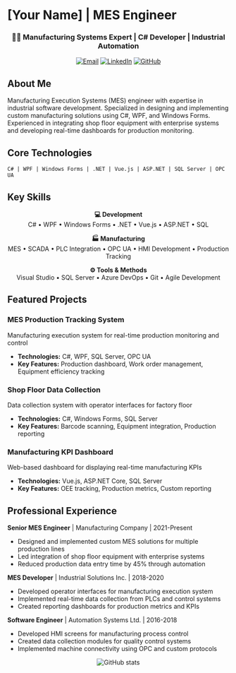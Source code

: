 # [Your Name] | MES Engineer

<div align="center">
  <h3>👨‍💻 Manufacturing Systems Expert | C# Developer | Industrial Automation</h3>
  
  [![Email](https://img.shields.io/badge/Email-Contact-blue?style=flat-square&logo=gmail)](mailto:youremail@gmail.com)
  [![LinkedIn](https://img.shields.io/badge/LinkedIn-Connect-blue?style=flat-square&logo=linkedin)](https://linkedin.com/in/yourprofile)
  [![GitHub](https://img.shields.io/badge/GitHub-Follow-blue?style=flat-square&logo=github)](https://github.com/yourusername)
</div>

## About Me

Manufacturing Execution Systems (MES) engineer with expertise in industrial software development. Specialized in designing and implementing custom manufacturing solutions using C#, WPF, and Windows Forms. Experienced in integrating shop floor equipment with enterprise systems and developing real-time dashboards for production monitoring.

## Core Technologies

```
C# | WPF | Windows Forms | .NET | Vue.js | ASP.NET | SQL Server | OPC UA
```

## Key Skills

<div align="center">

**💻 Development**  
C# • WPF • Windows Forms • .NET • Vue.js • ASP.NET • SQL

**🏭 Manufacturing**  
MES • SCADA • PLC Integration • OPC UA • HMI Development • Production Tracking

**⚙️ Tools & Methods**  
Visual Studio • SQL Server • Azure DevOps • Git • Agile Development

</div>

## Featured Projects

### MES Production Tracking System
Manufacturing execution system for real-time production monitoring and control
- **Technologies:** C#, WPF, SQL Server, OPC UA
- **Key Features:** Production dashboard, Work order management, Equipment efficiency tracking

### Shop Floor Data Collection
Data collection system with operator interfaces for factory floor
- **Technologies:** C#, Windows Forms, SQL Server
- **Key Features:** Barcode scanning, Equipment integration, Production reporting

### Manufacturing KPI Dashboard
Web-based dashboard for displaying real-time manufacturing KPIs
- **Technologies:** Vue.js, ASP.NET Core, SQL Server
- **Key Features:** OEE tracking, Production metrics, Custom reporting

## Professional Experience

**Senior MES Engineer** | Manufacturing Company | 2021-Present
- Designed and implemented custom MES solutions for multiple production lines
- Led integration of shop floor equipment with enterprise systems
- Reduced production data entry time by 45% through automation

**MES Developer** | Industrial Solutions Inc. | 2018-2020
- Developed operator interfaces for manufacturing execution system
- Implemented real-time data collection from PLCs and control systems
- Created reporting dashboards for production metrics and KPIs

**Software Engineer** | Automation Systems Ltd. | 2016-2018
- Developed HMI screens for manufacturing process control
- Created data collection modules for quality control systems
- Implemented machine connectivity using OPC and custom protocols

<div align="center">
  
  ![GitHub stats](https://github-readme-stats.vercel.app/api?username=yourusername&show_icons=true&theme=default&hide_border=true)
  
</div>

<!-- Replace 'yourusername' with your actual GitHub username -->
<!-- Replace all placeholder text with your actual information --> 
